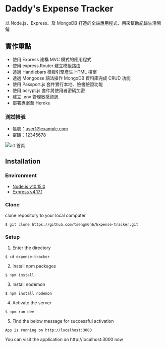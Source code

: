 # Daddy's Expense Tracker
以 Node.js、Express、及 MongoDB 打造的全端應用程式，用來幫助紀錄生活開銷

## 實作重點
- 使用 Express 建構 MVC 模式的應用程式
- 使用 express.Router 建立模組路由
- 透過 Handlebars 樣板引擎產生 HTML 檔案
- 透過 Mongoose 語法操作 MongoDB 資料庫完成 CRUD 功能
- 使用 Passport.js 套件實行本地、臉書驗證功能
- 使用 bcrypt.js 套件將使用者密碼加密
- 建立 .env 管理敏感資訊
- 部署專案至 Heroku
### 測試帳號
- 帳號：user1@example.com
- 密碼：12345678


![alt 首頁](https://i.imgur.com/G6bR6Bk.gif)

## Installation

### Environment
* [Node.js v10.15.0](https://nodejs.org/en/download/)
* [Express v4.17.1](https://www.npmjs.com/package/express)

### Clone
clone repository to your local computer
```
$ git clone https://github.com/tsengm6h6/Expense-tracker.git
```

### Setup
1. Enter the directory
```
$ cd expense-tracker
```

2. Install npm packages
```
$ npm install
```

3. Install nodemon
```
$ npm install nodemon
```

4. Activate the server
```
$ npm run dev
```

5. Find the below message for successful activation
```
App is running on http://localhost:3000
```
You can visit the application on http://localhost:3000 now
